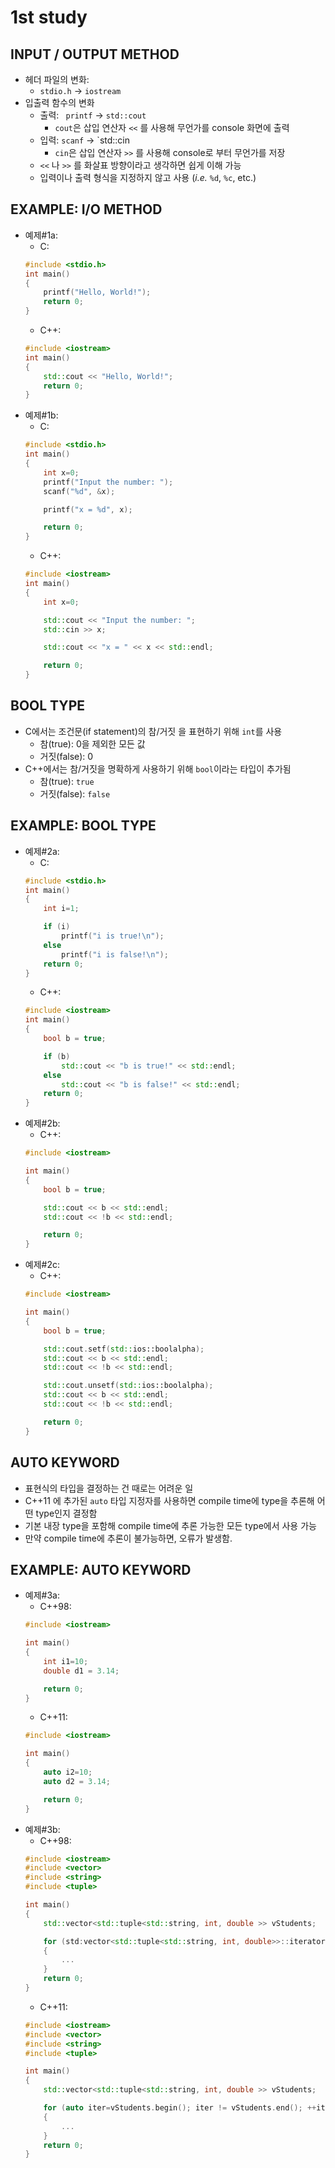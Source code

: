 # 1st study

## INPUT / OUTPUT METHOD
- 헤더 파일의 변화:
	- `stdio.h` -> `iostream`
- 입출력 함수의 변화
	- 출력: `	printf` -> `std::cout`
		- `cout`은 삽입 연산자 `<<` 를 사용해 무언가를 console 화면에 출력
	- 입력: `scanf` -> `std::cin 
		- `cin`은 삽입 연산자 `>>` 를 사용해 console로 부터 무언가를 저장
	- `<<` 나 `>>` 를 화살표 방향이라고 생각하면 쉽게 이해 가능
	- 입력이나 출력 형식을 지정하지 않고 사용 (*i.e.* `%d`, `%c`, etc.)


## EXAMPLE: I/O METHOD
- 예제#1a:
	- C:
	```c
	#include <stdio.h>
	int main() 
	{
		printf("Hello, World!");
		return 0;
	}
	```
	- C++:
	```cpp
	#include <iostream>
	int main() 
	{
		std::cout << "Hello, World!";
		return 0;
	}
	```
- 예제#1b:
	- C:
	```c
	#include <stdio.h>
	int main() 
	{
		int x=0;
		printf("Input the number: ");
		scanf("%d", &x);

		printf("x = %d", x);

		return 0;
	}
	```
	- C++:
	```cpp
	#include <iostream>
	int main() 
	{
		int x=0;

		std::cout << "Input the number: ";
		std::cin >> x;

		std::cout << "x = " << x << std::endl;

		return 0;
	}
	```


## BOOL TYPE
- C에서는 조건문(if statement)의 참/거짓 을 표현하기 위해 `int`를 사용
	- 참(true): 0을 제외한 모든 값
	- 거짓(false): 0
- C++에서는 참/거짓을 명확하게 사용하기 위해 `bool`이라는 타입이 추가됨
	- 참(true): `true`
	- 거짓(false): `false`


## EXAMPLE: BOOL TYPE
- 예제#2a:
	- C:
	```c
	#include <stdio.h>
	int main() 
	{
		int i=1;

		if (i)
			printf("i is true!\n");
		else
			printf("i is false!\n");
		return 0;
	}
	```
	- C++:
	```cpp
	#include <iostream>
	int main() 
	{
		bool b = true;

		if (b)
			std::cout << "b is true!" << std::endl;
		else
			std::cout << "b is false!" << std::endl;
		return 0;
	}
	```
- 예제#2b:
	- C++:
	```cpp
	#include <iostream>

	int main()
	{
		bool b = true;

		std::cout << b << std::endl;
		std::cout << !b << std::endl;

		return 0;
	}
	```
- 예제#2c:
	- C++:
	```cpp
	#include <iostream>

	int main()
	{
		bool b = true;

		std::cout.setf(std::ios::boolalpha);
		std::cout << b << std::endl;
		std::cout << !b << std::endl;

		std::cout.unsetf(std::ios::boolalpha);
		std::cout << b << std::endl;
		std::cout << !b << std::endl;

		return 0;
	}
	```

## AUTO KEYWORD
- 표현식의 타입을 결정하는 건 때로는 어려운 일
- C++11 에 추가된 `auto` 타입 지정자를 사용하면 compile time에 type을 추론해 어떤 type인지 결정함
- 기본 내장 type을 포함해 compile time에 추론 가능한 모든 type에서 사용 가능
- 만약 compile time에 추론이 불가능하면, 오류가 발생함.


## EXAMPLE: AUTO KEYWORD
- 예제#3a:
	- C++98:
	```cpp
	#include <iostream>

	int main()
	{
		int i1=10;
		double d1 = 3.14;

		return 0;
	}
	```
	- C++11:
	```cpp
	#include <iostream>

	int main()
	{
		auto i2=10;
		auto d2 = 3.14;

		return 0;
	}	
	```
- 예제#3b:
	- C++98:
	```cpp
	#include <iostream>
	#include <vector>
	#include <string>
	#include <tuple>

	int main() 
	{
		std::vector<std::tuple<std::string, int, double >> vStudents;

		for (std:vector<std::tuple<std::string, int, double>>::iterator iter=vStudents.begin(); iter != vStudents.end(); ++iter)
		{
			...
		}
		return 0;
	}
	```
	- C++11:
	```cpp
	#include <iostream>
	#include <vector>
	#include <string>
	#include <tuple>

	int main() 
	{
		std::vector<std::tuple<std::string, int, double >> vStudents;

		for (auto iter=vStudents.begin(); iter != vStudents.end(); ++iter)
		{
			...
		}
		return 0;
	}
	```
